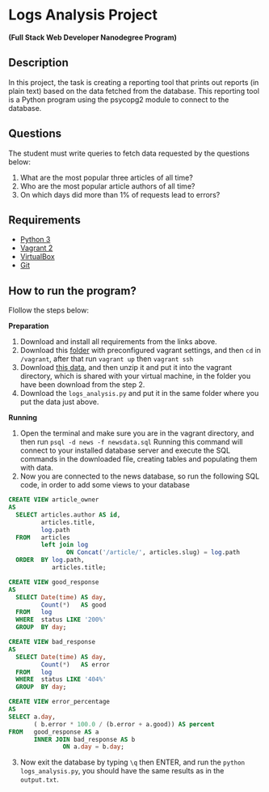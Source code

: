 # Logs Analysis Project 
**(Full Stack Web Developer Nanodegree Program)**

## Description
In this project, the task is creating a reporting tool that prints out reports (in plain text) based on the data fetched from the database. This reporting tool is a Python program using the psycopg2 module to connect to the database.

## Questions
The student must write queries to fetch data requested by the questions below:

1. What are the most popular three articles of all time?
2. Who are the most popular article authors of all time?
3. On which days did more than 1% of requests lead to errors?

## Requirements
* [Python 3](https://www.python.org/downloads/)
* [Vagrant 2](https://www.vagrantup.com/downloads.html)
* [VirtualBox](https://www.virtualbox.org/wiki/Downloads)
* [Git](https://git-scm.com/downloads)

## How to run the program?
Flollow the steps below:

**Preparation**
1. Download and install all requirements from the links above.
2. Download this [folder](https://s3.amazonaws.com/video.udacity-data.com/topher/2017/June/5948287e_fsnd-virtual-machine/fsnd-virtual-machine.zip) with preconfigured vagrant settings, and then `cd` in `/vagrant`, after that run `vagrant up` then `vagrant ssh`
3. Download [this data](https://d17h27t6h515a5.cloudfront.net/topher/2016/August/57b5f748_newsdata/newsdata.zip), and then unzip it and put it into the vagrant directory, which is shared with your virtual machine, in the folder you have been download from the step 2.
4. Download the `logs_analysis.py` and put it in the same folder where you put the data just above.

**Running**
1. Open the terminal and make sure you are in the vagrant directory, and then run `psql -d news -f newsdata.sql` Running this command will connect to your installed database server and execute the SQL commands in the downloaded file, creating tables and populating them with data.
2. Now you are connected to the news database, so run the following SQL code, in order to add some views to your database

```SQL
CREATE VIEW article_owner 
AS 
  SELECT articles.author AS id, 
         articles.title, 
         log.path 
  FROM   articles 
         left join log 
                ON Concat('/article/', articles.slug) = log.path 
  ORDER  BY log.path, 
            articles.title; 
```
```SQL
CREATE VIEW good_response 
AS 
  SELECT Date(time) AS day, 
         Count(*)   AS good 
  FROM   log 
  WHERE  status LIKE '200%' 
  GROUP  BY day; 
```
```SQL
CREATE VIEW bad_response 
AS 
  SELECT Date(time) AS day, 
         Count(*)   AS error 
  FROM   log 
  WHERE  status LIKE '404%' 
  GROUP  BY day; 
  ```
  ```SQL
CREATE VIEW error_percentage
AS
  SELECT a.day,
         ( b.error * 100.0 / (b.error + a.good)) AS percent
  FROM   good_response AS a
         INNER JOIN bad_response AS b
                 ON a.day = b.day; 
  ```
3. Now exit the database by typing `\q` then ENTER, and run the `python logs_analysis.py`, you should have the same results as in the `output.txt`.
  





